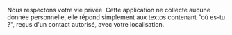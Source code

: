Nous respectons votre vie privée.
Cette application ne collecte aucune donnée personnelle, elle répond simplement aux textos contenant "où es-tu ?", reçus d'un contact autorisé, avec votre localisation.
